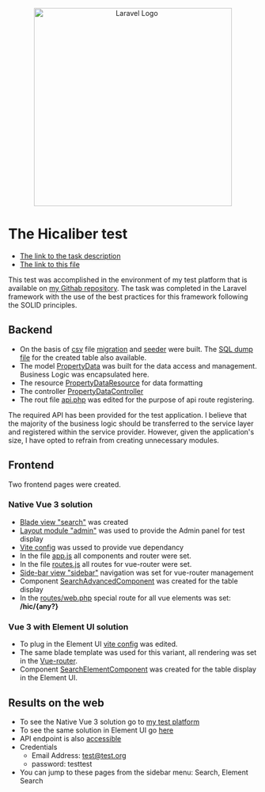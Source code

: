 <p align="center"><a href="https://career.habr.com/companies/hicaliber" target="_blank">
<img src="https://habrastorage.org/getpro/moikrug/uploads/company/100/005/289/7/logo/medium_ba0b3359bd1955478ee7d39b6fd7b437.png" width="400" alt="Laravel Logo"></a></p>

# The Hicaliber test
- [The link to the task description](https://github.com/emisdb/luxus/blob/master/hicaliber/task.md)
- [The link to this file](https://github.com/emisdb/luxus/tree/master/hicaliber#readme)

This test was accomplished in the environment of my test platform that is available on [my Githab repository](https://github.com/emisdb/luxus).
The task was completed in the Laravel framework with the use of the best practices for this framework following the SOLID principles.

## Backend
- On the  basis of [csv](https://github.com/emisdb/luxus/blob/master/database/property-data.csv) file [migration](https://github.com/emisdb/luxus/blob/master/database/migrations/2024_03_12_114751_create_property_data_table.php) and [seeder](https://github.com/emisdb/luxus/blob/master/database/seeders/PropertyDataSeeder.php) were built. The [SQL dump file](https://github.com/emisdb/luxus/blob/master/database/property_data.sql) for the created table also available.  
- The model [PropertyData](https://github.com/emisdb/luxus/blob/master/app/Models/PropertyData.php) was built for the data access and management. Business Logic was encapsulated here.
- The resource [PropertyDataResource](https://github.com/emisdb/luxus/blob/master/app/Http/Resources/PropertyDataResource.php) for data formatting
- The controller  [PropertyDataController](https://github.com/emisdb/luxus/blob/master/app/Http/Controllers/PropertyDataController.php)
- The rout file [api.php](https://github.com/emisdb/luxus/blob/master/routes/api.php#L27) was edited for the purpose of api route registering.

The required API has been provided for the test application. I believe that the majority of the business logic should be transferred to the service layer and registered within the service provider. However, given the application's size, I have opted to refrain from creating unnecessary modules.
## Frontend
Two frontend pages were created.
### Native Vue 3 solution
- [Blade view "search"](https://github.com/emisdb/luxus/blob/master/resources/views/vue/search.blade.php) was created
- [Layout module "admin"](https://github.com/emisdb/luxus/blob/master/resources/views/vue/layout/admin.blade.php) was used to provide the Admin panel for test display
- [Vite config](https://github.com/emisdb/luxus/blob/master/vite.config.js#L10) was ussed to provide vue dependancy
- In the file [app.js](https://github.com/emisdb/luxus/blob/master/resources/js/app.js) all components and router were set.
- In the file [routes.js](https://github.com/emisdb/luxus/blob/master/resources/js/routes.js#L13) all routes for vue-router were set.
- [Side-bar view "sidebar"](https://github.com/emisdb/luxus/blob/master/resources/views/vue/layout/sidebar.blade.php) navigation was set for vue-router management 
- Component [SearchAdvancedComponent](https://github.com/emisdb/luxus/blob/master/resources/js/components/hic/SearchAdvancedComponent.vue) was created for the table display
- In the [routes/web.php](https://github.com/emisdb/luxus/blob/master/routes/web.php#L42) special route for all vue elements was set: **/hic/{any?}**
### Vue 3 with Element UI solution
- To plug in the Element UI [vite config](https://github.com/emisdb/luxus/blob/master/vite.config.js#L6) was edited.
- The same blade template was used for this variant, all rendering was set in the [Vue-router](https://github.com/emisdb/luxus/blob/master/resources/js/routes.js#L16).
- Component [SearchElementComponent](https://github.com/emisdb/luxus/blob/master/resources/js/components/hic/SearchElementComponent.vue) was created for the table display in the Element UI.

## Results on the web
- To see the Native Vue 3 solution go to [my test platform](https://luxus.emisdb.ru/hic/stand)
- To see the same solution in Element UI go [here](https://luxus.emisdb.ru/hic/search)
- API endpoint is also [accessible](https://luxus.emisdb.ru/api/property-data)
- Credentials 
  - Email Address: test@test.org
  - password: testtest
- You can jump to these pages from the sidebar menu: Search, Element Search

